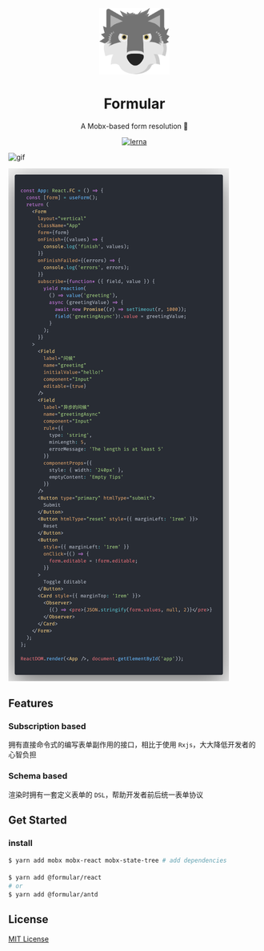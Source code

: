 <p align="center">
  <img width="140px" alt="logo" src="./assets/formular_logo.svg" />
</p>

<h1 align="center">Formular</h1>
<p align="center">
  A Mobx-based form resolution 🐺
</p>

<div align="center">

[![lerna](https://img.shields.io/badge/maintained%20with-lerna-cc00ff.svg)](https://lernajs.io/)

</div>

![gif](./assets/demogif.gif)

![demo](./assets/demo2.png)

## Features

### Subscription based

拥有直接命令式的编写表单副作用的接口，相比于使用 `Rxjs`，大大降低开发者的心智负担

### Schema based

渲染时拥有一套定义表单的 `DSL`，帮助开发者前后统一表单协议

## Get Started

### install

```bash
$ yarn add mobx mobx-react mobx-state-tree # add dependencies

$ yarn add @formular/react
# or
$ yarn add @formular/antd
```

## License

[MIT License](./LICENSE)
